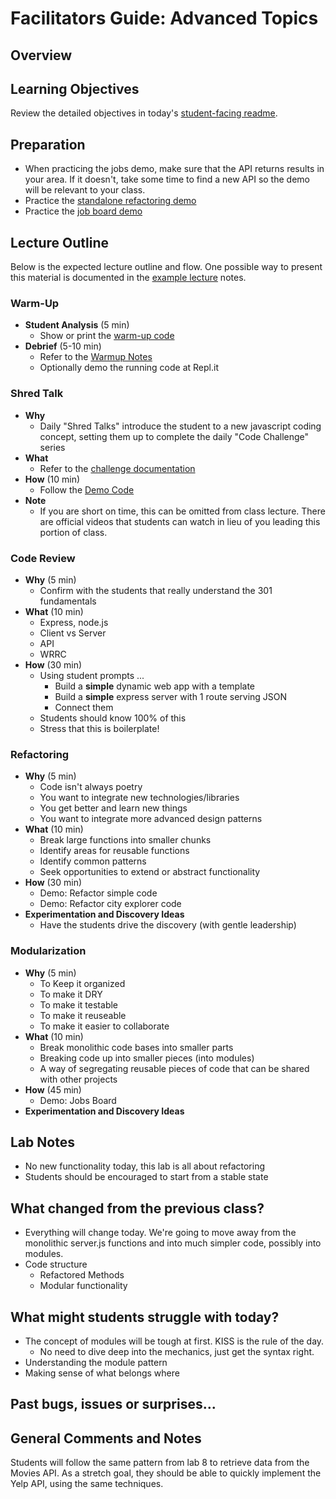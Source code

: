# Facilitators Guide: Advanced Topics

## Overview



## Learning Objectives

Review the detailed objectives in today's [student-facing readme](../README.md).

## Preparation

- When practicing the jobs demo, make sure that the API returns results in your area. If it doesn't, take some time to find a new API so the demo will be relevant to your class.
- Practice the [standalone refactoring demo](../demo/refactoring)
- Practice the [job board demo](../demo/jobs)

## Lecture Outline

Below is the expected lecture outline and flow. One possible way to present this material is documented in the [example lecture](../facilitator/LECTURE-EXAMPLE.md) notes.

### Warm-Up

- **Student Analysis** (5 min)
  - Show or print the [warm-up code](../warm-up/warm-up.md)
- **Debrief** (5-10 min)
  - Refer to the [Warmup Notes](../warm-up/NOTES.md)
  - Optionally demo the running code at Repl.it

### Shred Talk

- **Why**
  - Daily "Shred Talks" introduce the student to a new javascript coding concept, setting them up to complete the daily "Code Challenge" series
- **What**
  - Refer to the [challenge documentation](../challenges/README.md)
- **How** (10 min)
  - Follow the [Demo Code](../challenges/DEMO.md)
- **Note**
  - If you are short on time, this can be omitted from class lecture. There are official videos that students can watch in lieu of you leading this portion of class.

### Code Review

- **Why** (5 min)
  - Confirm with the students that really understand the 301 fundamentals
- **What** (10 min)
  - Express, node.js
  - Client vs Server
  - API
  - WRRC
- **How** (30 min)
  - Using student prompts ...
    - Build a **simple** dynamic web app with a template
    - Build a **simple** express server with 1 route serving JSON
    - Connect them
  - Students should know 100% of this
  - Stress that this is boilerplate!

### Refactoring

- **Why** (5 min)
  - Code isn't always poetry
  - You want to integrate new technologies/libraries
  - You get better and learn new things
  - You want to integrate more advanced design patterns
- **What** (10 min)
  - Break large functions into smaller chunks
  - Identify areas for reusable functions
  - Identify common patterns
  - Seek opportunities to extend or abstract functionality
- **How** (30 min)
  - Demo: Refactor simple code
  - Demo: Refactor city explorer code
- **Experimentation and Discovery Ideas**
  - Have the students drive the discovery (with gentle leadership)

### Modularization

- **Why** (5 min)
  - To Keep it organized
  - To make it DRY
  - To make it testable
  - To make it reuseable
  - To make it easier to collaborate
- **What** (10 min)
  - Break monolithic code bases into smaller parts
  - Breaking code up into smaller pieces (into modules)
  - A way of segregating reusable  pieces of code that can be shared with other projects
- **How** (45 min)
  - Demo: Jobs Board
- **Experimentation and Discovery Ideas**

## Lab Notes

- No new functionality today, this lab is all about refactoring
- Students should be encouraged to start from a stable state

## What changed from the previous class?

- Everything will change today. We're going to move away from the monolithic server.js functions and into much simpler code, possibly into modules.
- Code structure
  - Refactored Methods
  - Modular functionality

## What might students struggle with today?

- The concept of modules will be tough at first. KISS is the rule of the day.
  - No need to dive deep into the mechanics, just get the syntax right.
- Understanding the module pattern
- Making sense of what belongs where

## Past bugs, issues or surprises...

## General Comments and Notes

Students will follow the same pattern from lab 8 to retrieve data from the Movies API. As a stretch goal, they should be able to quickly implement the Yelp API, using the same techniques.
